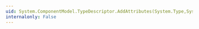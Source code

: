 ```yaml
---
uid: System.ComponentModel.TypeDescriptor.AddAttributes(System.Type,System.Attribute[])
internalonly: False
---
```

